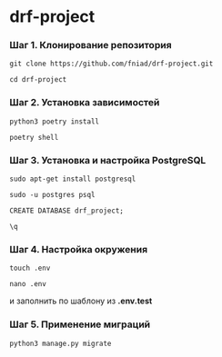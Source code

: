 # drf-project

### Шаг 1. Клонирование репозитория

```git clone https://github.com/fniad/drf-project.git```

```cd drf-project```

### Шаг 2. Установка зависимостей

```python3 poetry install```

```poetry shell```

### Шаг 3. Установка и настройка PostgreSQL

```sudo apt-get install postgresql```

```sudo -u postgres psql```

```CREATE DATABASE drf_project;```

```\q```

### Шаг 4. Настройка окружения

```touch .env```

```nano .env```

и заполнить по шаблону из **.env.test**

### Шаг 5. Применение миграций

```python3 manage.py migrate```
